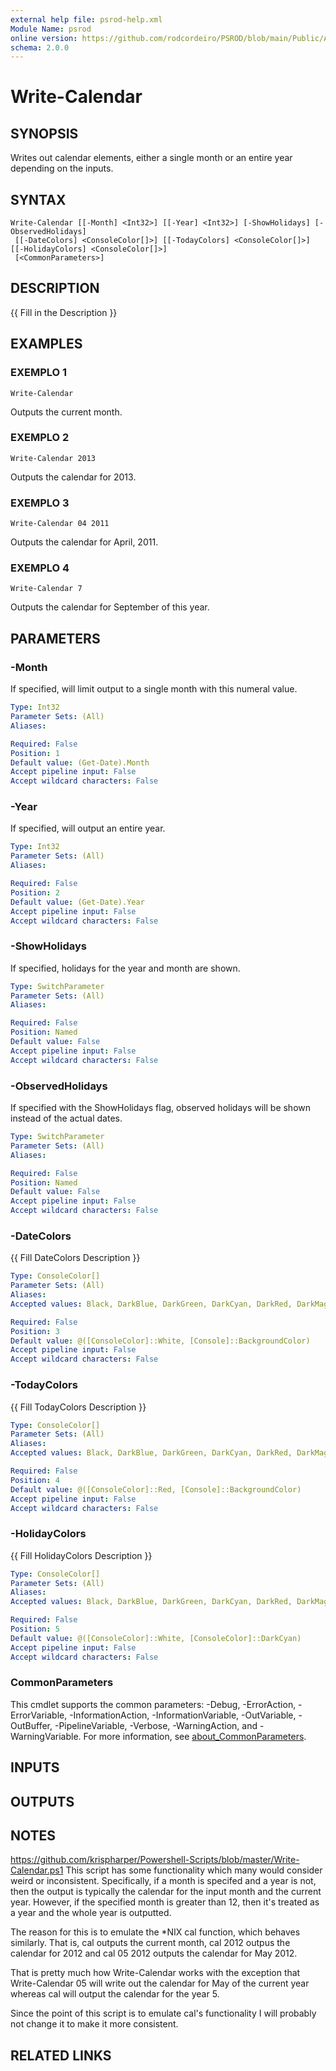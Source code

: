 ```yaml
---
external help file: psrod-help.xml
Module Name: psrod
online version: https://github.com/rodcordeiro/PSROD/blob/main/Public/Authoral/Preventive.ps1
schema: 2.0.0
---
```


# Write-Calendar

## SYNOPSIS
Writes out calendar elements, either a single month or an entire year depending on the inputs.

## SYNTAX

```
Write-Calendar [[-Month] <Int32>] [[-Year] <Int32>] [-ShowHolidays] [-ObservedHolidays]
 [[-DateColors] <ConsoleColor[]>] [[-TodayColors] <ConsoleColor[]>] [[-HolidayColors] <ConsoleColor[]>]
 [<CommonParameters>]
```

## DESCRIPTION
{{ Fill in the Description }}

## EXAMPLES

### EXEMPLO 1
```
Write-Calendar
```

Outputs the current month.

### EXEMPLO 2
```
Write-Calendar 2013
```

Outputs the calendar for 2013.

### EXEMPLO 3
```
Write-Calendar 04 2011
```

Outputs the calendar for April, 2011.

### EXEMPLO 4
```
Write-Calendar 7
```

Outputs the calendar for September of this year.

## PARAMETERS

### -Month
If specified, will limit output to a single month with this numeral value.

```yaml
Type: Int32
Parameter Sets: (All)
Aliases:

Required: False
Position: 1
Default value: (Get-Date).Month
Accept pipeline input: False
Accept wildcard characters: False
```

### -Year
If specified, will output an entire year.

```yaml
Type: Int32
Parameter Sets: (All)
Aliases:

Required: False
Position: 2
Default value: (Get-Date).Year
Accept pipeline input: False
Accept wildcard characters: False
```

### -ShowHolidays
If specified, holidays for the year and month are shown.

```yaml
Type: SwitchParameter
Parameter Sets: (All)
Aliases:

Required: False
Position: Named
Default value: False
Accept pipeline input: False
Accept wildcard characters: False
```

### -ObservedHolidays
If specified with the ShowHolidays flag, observed holidays will be shown instead of the actual dates.

```yaml
Type: SwitchParameter
Parameter Sets: (All)
Aliases:

Required: False
Position: Named
Default value: False
Accept pipeline input: False
Accept wildcard characters: False
```

### -DateColors
{{ Fill DateColors Description }}

```yaml
Type: ConsoleColor[]
Parameter Sets: (All)
Aliases:
Accepted values: Black, DarkBlue, DarkGreen, DarkCyan, DarkRed, DarkMagenta, DarkYellow, Gray, DarkGray, Blue, Green, Cyan, Red, Magenta, Yellow, White

Required: False
Position: 3
Default value: @([ConsoleColor]::White, [Console]::BackgroundColor)
Accept pipeline input: False
Accept wildcard characters: False
```

### -TodayColors
{{ Fill TodayColors Description }}

```yaml
Type: ConsoleColor[]
Parameter Sets: (All)
Aliases:
Accepted values: Black, DarkBlue, DarkGreen, DarkCyan, DarkRed, DarkMagenta, DarkYellow, Gray, DarkGray, Blue, Green, Cyan, Red, Magenta, Yellow, White

Required: False
Position: 4
Default value: @([ConsoleColor]::Red, [Console]::BackgroundColor)
Accept pipeline input: False
Accept wildcard characters: False
```

### -HolidayColors
{{ Fill HolidayColors Description }}

```yaml
Type: ConsoleColor[]
Parameter Sets: (All)
Aliases:
Accepted values: Black, DarkBlue, DarkGreen, DarkCyan, DarkRed, DarkMagenta, DarkYellow, Gray, DarkGray, Blue, Green, Cyan, Red, Magenta, Yellow, White

Required: False
Position: 5
Default value: @([ConsoleColor]::White, [ConsoleColor]::DarkCyan)
Accept pipeline input: False
Accept wildcard characters: False
```

### CommonParameters
This cmdlet supports the common parameters: -Debug, -ErrorAction, -ErrorVariable, -InformationAction, -InformationVariable, -OutVariable, -OutBuffer, -PipelineVariable, -Verbose, -WarningAction, and -WarningVariable. For more information, see [about_CommonParameters](http://go.microsoft.com/fwlink/?LinkID=113216).

## INPUTS

## OUTPUTS

## NOTES
https://github.com/krispharper/Powershell-Scripts/blob/master/Write-Calendar.ps1
This script has some functionality which many would consider weird or inconsistent.
Specifically, if a month is specifed and a year is not, then the output is typically the calendar for the input month and the current year.
However, if the specified month is greater than 12, then it's treated as a year and the whole year is outputted.

The reason for this is to emulate the *NIX cal function, which behaves similarly.
That is, cal outputs the current month, cal 2012 outpus the calendar for 2012 and cal 05 2012 outputs the calendar for May 2012.

That is pretty much how Write-Calendar works with the exception that Write-Calendar 05 will write out the calendar for May of the current year whereas cal will output the calendar for the year 5.

Since the point of this script is to emulate cal's functionality I will probably not change it to make it more consistent.

## RELATED LINKS
